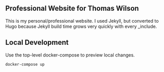 
## Professional Website for Thomas Wilson

This is my personal/professional website.
I used Jekyll, but converted to Hugo because
Jekyll build time grows very quickly with every _include.


## Local Development

Use the top-level docker-compose to preview local changes.

```
docker-compose up
```
